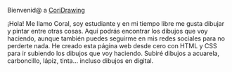 Bienvenid@ a [CoriDrawing](https://coral2742.github.io/CoriDrawing)

¡Hola! Me llamo Coral, soy estudiante y en mi tiempo libre me gusta dibujar y pintar entre otras cosas. Aquí podrás encontrar los dibujos que voy haciendo, aunque también puedes seguirme en mis redes sociales para no perderte nada. He creado esta página web desde cero con HTML y CSS para ir subiendo los dibujos que voy haciendo. Subiré dibujos a acuarela, carboncillo, lápiz, tinta... incluso dibujos en digital.


